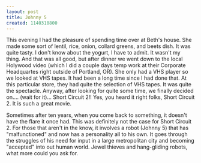 ```yaml
---
layout: post
title: Johnny 5
created: 1140310800
---
```


This evening I had the pleasure of spending time over at Beth's house. She made some sort of lentil, rice, onion, collard greens, and beets dish. It was quite tasty. I don't know about the yogurt, I have to admit. It wasn't my thing. And that was all good, but after dinner we went down to the local Holywood video (which I did a couple days temp work at their Corporate Headquartes right outside of Portland, OR). She only had a VHS player so we looked at VHS tapes. It had been a long time since I had done that. At this particular store, they had quite the selection of VHS tapes. It was quite the spectacle. Anyway, after looking for quite some time, we finally decided on.... (wait for it)... Short Circuit 2!! Yes, you heard it right folks, Short Circuit 2. It is such a great movie.

Sometimes after ten years, when you come back to something, it doesn't have the flare it once had. This was definitely not the case for Short Circuit 2. For those that aren't in the know, it involves a robot (Johnny 5) that has "malfunctioned" and now has a personality all to his own. It goes through the struggles of his need for input in a large metropolitan city and becoming "accepted" into out human world. Jewel thieves and hang-gliding robots, what more could you ask for.

